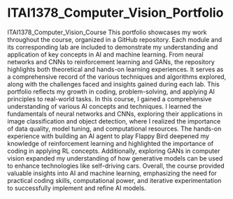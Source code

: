 # ITAI1378_Computer_Vision_Portfolio
ITAI1378_Computer_Vision_Course
This portfolio showcases my work throughout the course, organized in a GitHub repository. Each module and its corresponding lab are included to demonstrate my understanding and application of key concepts in AI and machine learning. From neural networks and CNNs to reinforcement learning and GANs, the repository highlights both theoretical and hands-on learning experiences. It serves as a comprehensive record of the various techniques and algorithms explored, along with the challenges faced and insights gained during each lab. This portfolio reflects my growth in coding, problem-solving, and applying AI principles to real-world tasks.
In this course, I gained a comprehensive understanding of various AI concepts and techniques. I learned the fundamentals of neural networks and CNNs, exploring their applications in image classification and object detection, where I realized the importance of data quality, model tuning, and computational resources. The hands-on experience with building an AI agent to play Flappy Bird deepened my knowledge of reinforcement learning and highlighted the importance of coding in applying RL concepts. Additionally, exploring GANs in computer vision expanded my understanding of how generative models can be used to enhance technologies like self-driving cars. Overall, the course provided valuable insights into AI and machine learning, emphasizing the need for practical coding skills, computational power, and iterative experimentation to successfully implement and refine AI models.
